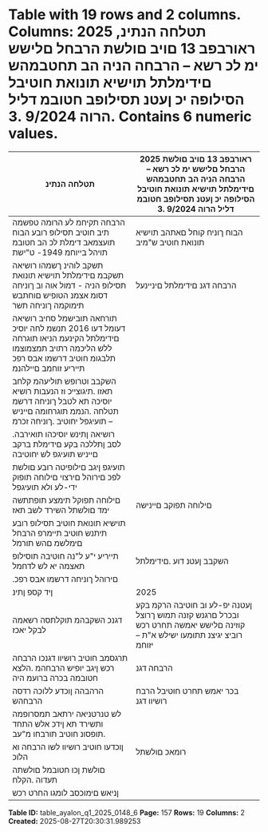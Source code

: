 # Table with 19 rows and 2 columns. Columns: תטלחה הנתינ, 2025 ראורבפב 13 םויב םולשת הרבחל םלישש ימ לכ רשא – הרבחה הניה הב תחטבמהש םידימלתל תוישיא תונואת חוטיבל הסילופה יכ ןעטנ תסילופב חטובמ דליל הרוה 9/2024 .3. Contains 6 numeric values.

| תטלחה הנתינ | 2025 ראורבפב 13 םויב םולשת הרבחל םלישש ימ לכ רשא – הרבחה הניה הב תחטבמהש םידימלתל תוישיא תונואת חוטיבל הסילופה יכ ןעטנ תסילופב חטובמ דליל הרוה 9/2024 .3 |
|---|---|
| הרבחה תקיחמ לע הרומה טפשמה תיב חוטיב תסילופ רובע הבוח תועצמאב דימלת לכ הב חטובמ תויהל בייוחמ 1949- ט"ישת | הבוח ךוניח קוחל םאתהב תוישיא תונואת חוטיב ש"מיב |
| תשקב לוהינ ךשמהו רושיאה תשקבמ םידימלתל תוישיא תונואת תסילופ הניה - דמול אוה וב ךוניחה דסומ אצמנ הטופיש םוחתבש תימוקמה ךוניחה תשר | הרבחה דגנ םידימלתל םיניינעל |
| תורחאה תובישמל סחיב רושיאה דעומל דעו 2016 תנשמ לחה יוסיכ םידימלתל הקינעמ הניאו תוגרחה ללש הליכמה רתויב תמצמוצמו תלבגומ חוטיב דרשמו אבס רפכ תייריע זוחמב םיילהנמ |  |
| השקבב וטרופש תוליעהמ קלחב תאזו .תיגוצייכ וז הנעבות רושיא יוסיכה תא לטבל ךוניחה דרשמ תטלחה .הנממ תוגרחומה םייניש תועיגפל יחוטיב .ךוניחה זכרמ – |  |
| .רושיאה ןתינש יוסיכהו תואירבה לסב ןתללכה בקע םידימלת ברקב םייניש תועיגפ לש יחוטיבה |  |
| תועיגפ ןיגב םילופיטה רובע םולשת לפכ םירוהל םירצוי םילוחה תופוק ידי-לע ולא תועיגפל |  |
| םילוחה תפוקל תימצע תופתתשה ימד םולשתל השירד לשב תאז | םילוחה תפוקב םיינישה |
| תוישיא תונואת חוטיב תסילופ רובע תיתנש חוטיב תיימרפ הרבחל םימלשמ םהש תורמל |  |
| תייריע י"ע ל"נה חוטיבה תוסילופ תאצמה יא לש לדחמל | השקבב ןעטנ דוע .םידימלתל |
| .םירוהל ךוניחה דרשמו אבס רפכ |  |
| ןיד קספ ןתינ | 2025 | סרמב 12 םויב רשא ישילש דצ וא חטובמ לכ אולמב )'ג דצ חטובמ( קוזינה תא הפשמ הניא | ןידכ אלש | הרבחה םיבר םירקמב יכ ןעטנ דצ בכר תסילופב חטובמ 3/2024 .4 |
| דגנכ השקבהמ תוקלתסה רשאמה לבקל יאכז | ןעטנה יפ-לע וב חוטיבה הרקמ בקע ובכרל םרגנש קזנה תמוש ךרוצל קוזינה םלישש יאמשה תחרט רכש רוביצ יגיצנ תתומעו ישילש א"ת – יזוחמ |
| תרגסמב חוטיב רושיוו דגנכו הרבחה רכש ןיגב יופיש הרבחהמ .הלצא חטובמה בכרה ברועמ היה | הרבחה דגנ |
| הרהבהה ןוכדע ללוכה רדסה הרבחהש | בכר יאמש תחרט חוטיבל הרבח רושיוו דגנ |
| לש טנרטניאה ירתאב תמסרופמה ותשירד תא ןידכ אלש התחד .תופסונ חוטיב תורבחו מ"עב |  |
| ןוכדעו חוטיב רושיוו לשו הרבחה וא הלוכ | רומאכ םולשתל |
| םולשת ןכו חטובמל םולשתה תעדוה .הקלח |  |
| ןניאש םימוכסב לומגו החרט רכש |  |

**Table ID:** table_ayalon_q1_2025_0148_6
**Page:** 157
**Rows:** 19
**Columns:** 2
**Created:** 2025-08-27T20:30:31.989253
